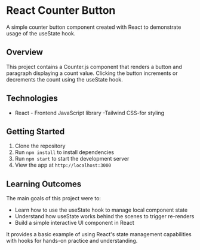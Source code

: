 

# React Counter Button

A simple counter button component created with React to demonstrate usage of the useState hook.

## Overview

This project contains a Counter.js component that renders a button and paragraph displaying a count value. Clicking the button increments or decrements the count using the useState hook.

## Technologies

- React - Frontend JavaScript library
-Tailwind CSS-for styling

## Getting Started

1. Clone the repository
2. Run `npm install` to install dependencies 
3. Run `npm start` to start the development server
4. View the app at `http://localhost:3000`



## Learning Outcomes

The main goals of this project were to:

- Learn how to use the useState hook to manage local component state
- Understand how useState works behind the scenes to trigger re-renders
- Build a simple interactive UI component in React

It provides a basic example of using React's state management capabilities with hooks for hands-on practice and understanding.



